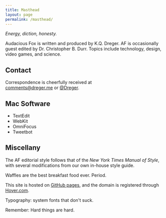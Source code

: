 ```yaml
---
title: Masthead
layout: page
permalink: /masthead/
---
```


_Energy, diction, honesty._


Audacious Fox is written and produced by K.Q. Dreger. AF is occasionally guest edited by Dr. Christopher B. Durr. Topics include technology, design, video games, and science. 


## Contact

Correspondence is cheerfully received at <br><comments@dreger.me> or [@Dreger](https://twitter.com/dreger). 

## Mac Software

- TextEdit
- WebKit
- OmniFocus
- Tweetbot

## Miscellany  

The AF editorial style follows that of the _New York Times Manual of Style_, with several modifications from our own in-house style guide. 

Waffles are the best breakfast food ever. Period. 

This site is hosted on [GitHub pages](https://pages.github.com/), and the domain is registered through [Hover.com](http://hover.com). 

Typography: system fonts that don't suck. 

Remember: Hard things are hard.